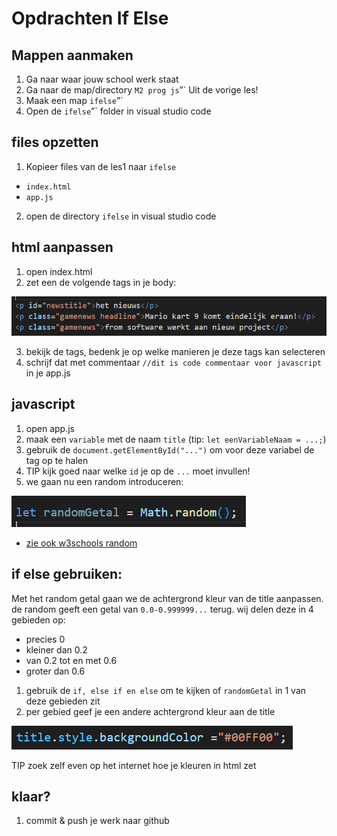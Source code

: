 # Opdrachten If Else

## Mappen aanmaken

1. Ga naar waar jouw school werk staat
2. Ga naar de map/directory `M2 prog js`”`
Uit de vorige les!
3. Maak een map `ifelse`”`
4. Open de `ifelse`”` folder in visual studio code


## files opzetten

1. Kopieer files van de les1 naar 
 `ifelse`

 * `index.html`
 * `app.js`

2. open de directory `ifelse` in visual studio code

## html aanpassen
1. open index.html
2. zet een de volgende tags in je body:

![](img/ifelse/ifelsehtml.PNG)

3. bekijk de tags, bedenk je op welke manieren je deze tags kan selecteren
4. schrijf dat met commentaar `//dit is code commentaar voor javascript` in je app.js

## javascript 

1. open app.js
2. maak een `variable` met de naam `title` (tip: `let eenVariableNaam = ...;`)
3. gebruik de `document.getElementById("...")` om voor deze variabel de tag op te halen
4. TIP kijk goed naar welke `id` je op de `...` moet invullen!
5. we gaan nu een random introduceren:

![](img/ifelse/randomGetal.PNG)

* [zie ook w3schools random](https://www.w3schools.com/JS/js_random.asp)




##  if else gebruiken:


Met het random getal gaan we de achtergrond kleur van de title aanpassen.
de random geeft een getal van `0.0-0.999999...` terug.
wij delen deze in 4 gebieden op:
* precies 0
* kleiner dan 0.2
* van 0.2 tot en met 0.6
* groter dan 0.6


1. gebruik de `if, else if en else` om te kijken of `randomGetal` in 1 van deze gebieden zit
2. per gebied geef je een andere achtergrond kleur aan de title

![](img/ifelse/bgcolor.PNG)

TIP zoek zelf even op het internet hoe je kleuren in html zet

## klaar?

1. commit & push je werk naar github
